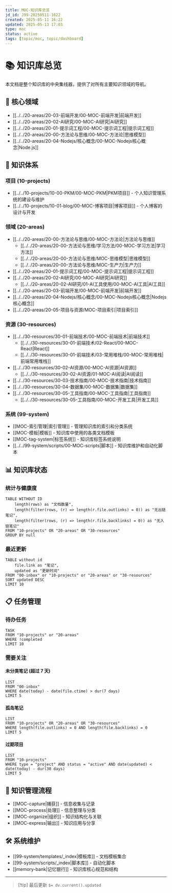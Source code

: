 ```yaml
---
title: MOC-知识库总览
jd_id: J99-20250511-1622
created: 2025-05-11 16:22
updated: 2025-05-13 17:03
type: moc
status: active
tags: [topic/moc, topic/dashboard]
---
```


# 📚 知识库总览

本文档是整个知识库的中央集线器，提供了对所有主要知识领域的导航。

## 🎯 核心领域

- [[../../20-areas/20-03-前端开发/00-MOC-前端开发|前端开发]]
- [[../../20-areas/20-02-AI研究/00-MOC-AI研究|AI研究]]
- [[../../20-areas/20-01-提示词工程/00-MOC-提示词工程|提示词工程]]
- [[../../20-areas/20-00-方法论与思维/00-MOC-方法论|思维模型]]
- [[../../20-areas/20-04-Nodejs/核心概念/00-MOC-Nodejs核心概念|Node.js]]

## 📂 知识体系

### 项目 (10-projects)

- [[../../10-projects/10-00-PKM/00-MOC-PKM|PKM项目]] - 个人知识管理系统的建设与维护
- [[../../10-projects/10-01-blog/00-MOC-博客项目|博客项目]] - 个人博客的设计与开发

### 领域 (20-areas)

- [[../../20-areas/20-00-方法论与思维/00-MOC-方法论|方法论与思维]]
  - [[../../20-areas/20-00-方法论与思维/学习方法/00-MOC-学习方法|学习方法]]
  - [[../../20-areas/20-00-方法论与思维/MOC-思维模型|思维模型]]
  - [[../../20-areas/20-00-方法论与思维/MOC-生产力|生产力]]
- [[../../20-areas/20-01-提示词工程/00-MOC-提示词工程|提示词工程]]
- [[../../20-areas/20-02-AI研究/00-MOC-AI研究|AI研究]]
  - [[../../20-areas/20-02-AI研究/01-AI工具使用/00-MOC-AI工具|AI工具]]
- [[../../20-areas/20-03-前端开发/00-MOC-前端开发|前端开发]]
- [[../../20-areas/20-04-Nodejs/核心概念/00-MOC-Nodejs核心概念|Nodejs核心概念]]
- [[../../20-areas/20-05-项目与资源/MOC-项目索引|项目索引]]

### 资源 (30-resources)

- [[../../30-resources/30-01-前端技术/00-MOC-前端技术|前端技术]]
  - [[../../30-resources/30-01-前端技术/02-React/00-MOC-React|React]]
  - [[../../30-resources/30-01-前端技术/03-常用堆栈/00-MOC-常用堆栈|前端常用堆栈]]
- [[../../30-resources/30-02-AI资源/00-MOC-AI资源|AI资源]]
  - [[../../30-resources/30-02-AI资源/01-MOC-AI阅读|AI阅读]]
- [[../../30-resources/30-03-技术指南/00-MOC-技术指南|技术指南]]
- [[../../30-resources/30-04-数据集/00-MOC-数据集|数据集]]
- [[../../30-resources/30-05-工具指南/00-MOC-工具指南|工具指南]]
  - [[../../30-resources/30-05-工具指南/00-MOC-开发工具|开发工具]]

### 系统 (99-system)

- [[MOC-索引管理|索引管理]] - 管理知识库的索引和分类系统
- [[MOC-模板|模板]] - 知识库中使用的各类文档模板
- [[MOC-tag-system|标签系统]] - 知识库标签系统说明
- [[../../99-system/scripts/00-MOC-scripts|脚本]] - 知识库维护和自动化脚本

## 📊 知识库状态

### 统计与健康度

```dataview
TABLE WITHOUT ID
	length(rows) as "文档数量",
	length(filter(rows, (r) => length(r.file.outlinks) = 0)) as "无出链笔记",
	length(filter(rows, (r) => length(r.file.backlinks) = 0)) as "无入链笔记"
FROM "10-projects" OR "20-areas" OR "30-resources"
GROUP BY null
```

### 最近更新

```dataview
TABLE without id
	file.link as "笔记",
	updated as "更新时间"
FROM "00-inbox" or "10-projects" or "20-areas" or "30-resources"
SORT updated DESC
LIMIT 10
```

## 📋 任务管理

### 待办任务

```dataview
TASK
FROM "10-projects" or "20-areas"
WHERE !completed
LIMIT 10
```

### 需要关注

#### 未分类笔记 (超过 7 天)

```dataview
LIST
FROM "00-inbox"
WHERE date(today) - date(file.ctime) > dur(7 days)
LIMIT 5
```

#### 孤岛笔记

```dataview
LIST
FROM "10-projects" OR "20-areas" OR "30-resources"
WHERE length(file.outlinks) = 0 AND length(file.backlinks) = 0
LIMIT 5
```

#### 过期项目

```dataview
LIST
FROM "10-projects"
WHERE type = "project" AND status = "active" AND date(updated) < date(today) - dur(30 days)
LIMIT 5
```

## 🔄 知识管理流程

- [[MOC-capture|捕获]] - 信息收集与记录
- [[MOC-process|处理]] - 信息整理与分类
- [[MOC-organize|组织]] - 知识结构化与关联
- [[MOC-express|输出]] - 知识应用与分享

## 🛠️ 系统维护

- [[99-system/templates/_index|模板库]] - 文档模板集合
- [[99-system/scripts/_index|脚本库]] - 自动化脚本
- [[memory-bank|记忆银行]] - 知识库核心规范和结构

---

> [!tip] 最后更新
> `$= dv.current().updated`
